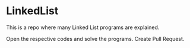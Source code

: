 # LinkedList
 This is a repo where many Linked List programs are explained.
 
 Open the respective codes and solve the programs. Create Pull Request.
 
